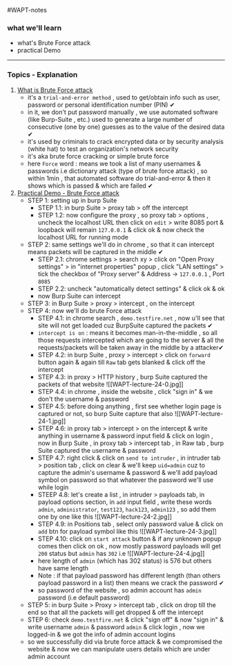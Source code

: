 #WAPT-notes  
### what we'll learn
- what's Brute Force attack
- practical Demo

---
### Topics - Explanation

1) <u>What is Brute Force attack</u>
	- it's a `trial-and-error method` , used to get/obtain info such as user, password or personal identification number (PIN) ✔
	- in it, we don't put password manually , we use automated software (like Burp-Suite , etc.) used to generate a large number of consecutive (one by one) guesses as to the value of the desired data ✔
	- it's used by criminals to crack encrypted data or by security analysis (white hat) to test an organization's network security 
	- it's aka brute force cracking or simple brute force
	- here `Force` word : means we took a list of many usernames & passwords i.e dictionary attack (type of brute force attack) , so within 1min , that automated software do trial-and-error & then it shows which is passed & which are failed ✔
2) <u>Practical Demo - Brute Force attack</u>
	- STEP 1: setting up in burp Suite 
		- STEP 1.1: in burp Suite > proxy tab > off the intercept
		- STEP 1.2: now configure the proxy , so proxy tab > options , uncheck the localhost URL then click on `edit` > write 8085 port & loopback will remain `127.0.0.1` & click ok & now check the localhost URL for running mode
	- STEP 2: same settings we'll do in chrome , so that it can intercept means packets will be captured in the middle ✔
		- STEP 2.1: chrome settings > search xy > click on "Open Proxy settings" > in "internet properties" popup , click "LAN settings" > tick the checkbox of "Proxy server" & Address -> `127.0.0.1` , Port `8085`
		- STEP 2.2: uncheck "automatically detect settings" & click ok & ok
		- now Burp Suite can intercept
	- STEP 3: in Burp Suite > proxy > intercept , on the intercept
	- STEP 4: now we'll do brute Force attack
		- STEP 4.1: in chrome search , `demo.testfire.net` , now u'll see that site will not get loaded cuz BurpSuite captured the packets ✔
		- `intercept is on` : means it becomes man-in-the-middle , so all those requests intercepted which are going to the server & all the requests/packets will be taken away in the middle by a attacker✔
		- STEP 4.2: in burp Suite , proxy > intercept > click on `forward` button again & again till `Raw` tab gets blanked & click off the intercept
		- STEP 4.3: in proxy > HTTP history , burp Suite captured the packets of that website ![[WAPT-lecture-24-0.jpg]]
		- STEP 4.4: in chrome , inside the website , click "sign in" & we don't the username & password
		- STEP 4.5: before doing anything , first see whether login page is captured or not, so burp Suite capture that also ![[WAPT-lecture-24-1.jpg]]
		- STEP 4.6: in proxy tab > intercept > on the intercept & write anything in username & password input field & click on login , now in Burp Suite , in proxy tab > intercept tab , in Raw tab , burp Suite captured the username & password
		- STEP 4.7: right click & click on `send to intruder` , in intruder tab > position tab , click on clear & we'll keep `uid=admin` cuz to capture the admin's username & password & we'll add payload symbol on password so that whatever the password we'll use while login
		- STEEP 4.8: let's create a list , in intruder > payloads tab, in payload options section, in `add` input field , write these words `admin`, `administrator`, `test123`, `hack123`, `admin123` , so add them one by one like this ![[WAPT-lecture-24-2.jpg]]
		- STEP 4.9: in Positions tab , select only password value & click on `add` btn for payload symbol like this ![[WAPT-lecture-24-3.jpg]]
		- STEP 4.10: click on `start attack` button & if any unknown popup comes then click on ok , now mostly password payloads will get `200` status but `admin` has `302` i.e ![[WAPT-lecture-24-4.jpg]]
		- here length of `admin` (which has 302 status) is 576 but others have same length
		- Note : if that payload password has different length (than others payload password in a list) then means we crack the password ✔
		- so password of the website , so admin account has `admin` password (i.e default password)
	- STEP 5: in burp Suite > Proxy > intercept tab , click on drop till the end so that all the packets will get dropped & off the intercept
	- STEP 6: check `demo.testfire.net` & click "sign off" & now "sign in" & write username `admin` & password `admin` & click login , now we logged-in & we got the info of admin account logins
	- so we successfully did via brute force attack & we compromised the website & now we can manipulate users details which are under admin account

